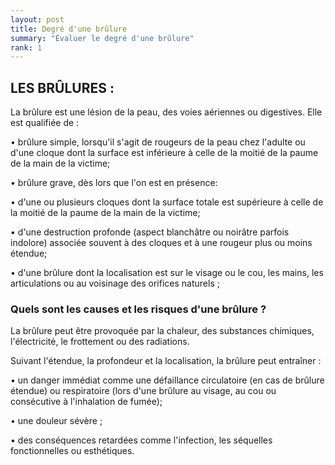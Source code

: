 ```yaml
---
layout: post
title: Degré d'une brûlure
summary: "Évaluer le degré d'une brûlure"
rank: 1
---
```


## LES BRÛLURES : 

La brûlure est une lésion de la peau, des voies aériennes ou digestives. Elle est qualifiée de :

• brûlure simple, lorsqu'il s'agit de rougeurs de la peau chez l'adulte ou d'une cloque dont la surface est inférieure à celle de la moitié de la paume de la main de la victime;

• brûlure grave, dès lors que l'on est en présence:

• d'une ou plusieurs cloques dont la surface totale est supérieure à celle de la moitié de la paume de la main de la victime;

• d'une destruction profonde (aspect blanchâtre ou noirâtre parfois indolore) associée souvent à des cloques et à une rougeur plus ou moins étendue;

• d'une brûlure dont la localisation est sur le visage ou le cou, les mains, les articulations ou au voisinage des orifices naturels ;
<br>

### Quels sont les causes et les risques d'une brûlure ?


La brûlure peut être provoquée par la chaleur, des substances chimiques, l'électricité, le frottement ou des radiations.

Suivant l'étendue, la profondeur et la localisation, la brûlure peut entraîner :

• un danger immédiat comme une défaillance circulatoire (en cas de brûlure étendue) ou respiratoire (lors d'une brûlure au visage, au cou ou consécutive à l'inhalation de fumée);

• une douleur sévère ;

• des conséquences retardées comme l'infection, les séquelles fonctionnelles ou esthétiques.